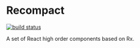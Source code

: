 # Recompact

[![build status](https://img.shields.io/travis/neoziro/recompact/master.svg?style=flat-square)](https://travis-ci.org/neoziro/recompact)

A set of React high order components based on Rx.
